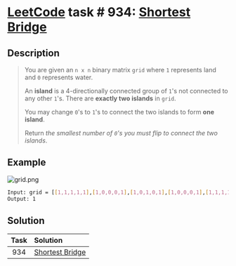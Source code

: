 # [LeetCode][leetcode] task # 934: [Shortest Bridge][task]

Description
-----------

> You are given an `n x n` binary matrix `grid` where `1` represents land and `0` represents water.
> 
> An **island** is a 4-directionally connected group of `1`'s not connected to any other `1`'s.
> There are **exactly two islands** in `grid`.
> 
> You may change `0`'s to `1`'s to connect the two islands to form **one island**.
> 
> Return _the smallest number of `0`'s you must flip to connect the two islands_.

 Example
-------

![grid.png](image/grid.png)

```sh
Input: grid = [[1,1,1,1,1],[1,0,0,0,1],[1,0,1,0,1],[1,0,0,0,1],[1,1,1,1,1]]
Output: 1
```

Solution
--------

| Task | Solution                    |
|:----:|:----------------------------|
| 934  | [Shortest Bridge][solution] |


[leetcode]: <http://leetcode.com/>
[task]: <https://leetcode.com/problems/shortest-bridge/>
[solution]: <https://github.com/wellaxis/praxis-leetcode/blob/main/src/main/java/com/witalis/praxis/leetcode/task/h10/p934/option/Practice.java>

